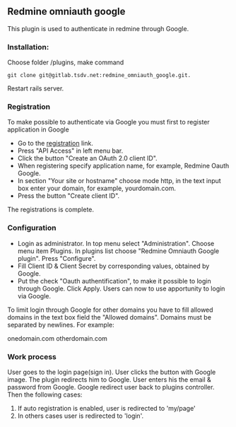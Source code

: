 ## Redmine omniauth google

This plugin is used to authenticate in redmine through Google.

### Installation:

Choose folder /plugins, make command 

```console
git clone git@gitlab.tsdv.net:redmine_omniauth_google.git. 
```

Restart rails server.

### Registration

To make possible to authenticate via Google you must first to register application in Google

* Go to the [registration](https://code.google.com/apis/console) link. 
* Press "API Access" in left menu bar.
* Click the button "Create an OAuth 2.0 client ID".
* When registering specify application name, for example, Redmine Oauth Google.
* In section "Your site or hostname" choose mode http, in the text input box enter your domain, for example, yourdomain.com. 
* Press the button "Create client ID".

The registrations is complete.

### Configuration

* Login as administrator. In top menu select "Administration". Choose menu item Plugins. In plugins list choose "Redmine Omniauth Google plugin". Press "Configure". 
* Fill Сlient ID & Client Secret by corresponding values, obtained by Google. 
* Put the check "Oauth authentification", to make it possible to login through Google. Click Apply. Users can now to use apportunity to login via Google.

To limit login through Google for other domains you have to fill allowed domains in the text box field the "Allowed domains". Domains must be separated by newlines. For example:

onedomain.com
otherdomain.com

### Work process

User goes to the login page(sign in). User clicks the button with Google image. The plugin redirects him to Google. User enters his the еmail & password from Google. Google redirect user back to plugins controller. Then the following cases:
1. If auto registration is enabled, user is redirected to 'my/page'
2. In  others cases user is redirected to 'login'.